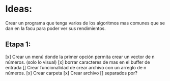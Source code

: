 # Ideas:
Crear un programa que tenga varios de los algoritmos mas comunes que se dan en la facu para poder ver sus rendimientos.

## Etapa 1:
[x] Crear un menú donde la primer opción permita crear un vector de n números. (solo lo visual)
        [x] borrar caracteres de mas en el buffer de entrada
[] Crear funcionalidad de crear archivo con un arreglo de n números.
        [x] Crear carpeta
        [x] Crear archivo
        [] separados por?